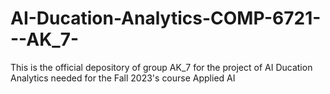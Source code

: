 # AI-Ducation-Analytics-COMP-6721---AK_7-
This is the official depository of group AK_7 for the project of AI Ducation Analytics needed for the Fall 2023's course Applied AI
